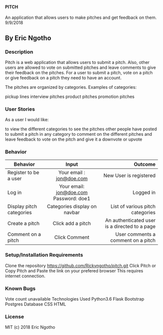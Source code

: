 #### PITCH
An application that allows users to make pitches and get feedback on them. 9/9/2018
## By Eric Ngotho
### Description
Pitch is a web application that allows users to submit a pitch. Also, other users are allowed to vote on submitted pitches and leave comments to give their feedback on the pitches. For a user to submit a pitch, vote on a pitch or give feedback on a pitch they need to have an account. 

The pitches are organized by categories. Examples of categories: 

pickup lines
interview pitches
product pitches
promotion pitches
### User Stories
As a user I would like:

to view the different categories
to see the pitches other people have posted
to submit a pitch in any category
to comment on the different pitches and leave feedback
to vote on the pitch and give it a downvote or upvote

### Behavior
| Behavior	| Input | 	Outcome |
|------------|:------------------------------------:|---------------:|
| Register to be a user	| Your email : jon@doe.com | New User is registered
| Log in | Your email: jon@doe.com Password: doe1 | Logged in
| Display pitch categories| Categories display on navbar | List of various pitch categories
| Create a pitch | Click add a pitch | An authenticated user is a directed to a page
| Comment on a pitch | Click Comment | User comments a comment on a pitch

### Setup/Installation Requirements
Clone the repository https://github.com/Rickyngotho/pitch.git
Click Pitch 
or 
Copy Pitch and Paste the link on your prefered browser
This requires internet connection.



### Known Bugs
Vote count unavailable
Technologies Used
Python3.6
Flask
Bootstrap
Postgres Database
CSS
HTML
### License
MIT (c) 2018 Eric Ngotho